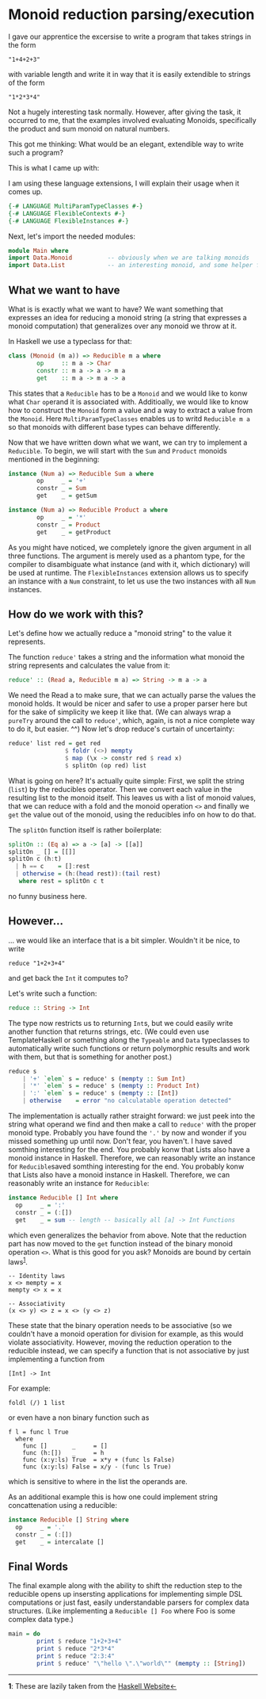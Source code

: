 # Monoid reduction parsing/execution

I gave our apprentice the excersise to write a program 
that takes strings in the form 

```
"1+4+2+3"
```

with variable length and write it in way that it is easily
extendible to strings of the form

```
"1*2*3*4"
```

Not a hugely interesting task normally.
However, after giving the task, it occurred to me, that
the examples involved evaluating Monoids, specifically 
the product and sum monoid on natural numbers.

This got me thinking:
What would be an elegant, extendible way to write such a 
program?

This is what I came up with:

I am using these language extensions, I will explain their usage
when it comes up.

```haskell
{-# LANGUAGE MultiParamTypeClasses #-}
{-# LANGUAGE FlexibleContexts #-}
{-# LANGUAGE FlexibleInstances #-}
```

Next, let's import the needed modules:

```haskell
module Main where
import Data.Monoid          -- obviously when we are talking monoids 
import Data.List            -- an interesting monoid, and some helper functions
```


## What we want to have

What is is exactly what we want to have? We want something
that expresses an idea for reducing a monoid string (a string
that expresses a monoid computation) that generalizes over 
any monoid we throw at it.

In Haskell we use a typeclass for that:

```haskell
class (Monoid (m a)) => Reducible m a where
        op     :: m a -> Char
        constr :: m a -> a -> m a
        get    :: m a -> m a -> a
```

This states that a `Reducible` has to be a `Monoid`
and we would like to konw what `Char` `op`erand it is associated with.
Additioally, we would like to know how to construct the `Monoid` form 
a value and a way to extract a value from the `Monoid`.
Here `MultiParamTypeClasses` enables us to writd `Reducible m a` 
so that monoids with different base types can behave differently.

Now that we have written down what we want, we can try to implement 
a `Reducible`. To begin, we will start with the `Sum` and `Product`
monoids mentioned in the beginning:

```haskell
instance (Num a) => Reducible Sum a where
        op     _ = '+'
        constr _ = Sum
        get    _ = getSum

instance (Num a) => Reducible Product a where
        op     _ = '*'
        constr _ = Product
        get    _ = getProduct
```

As you might have noticed, we completely ignore the given argument in all
three functions. The argument is merely used as a phantom type, for 
the compiler to disambiguate what instance (and with it, which dictionary) 
will be used at runtime.
The `FlexibleInstances` extension allows us to specify an instance with a 
`Num` constraint, to let us use the two instances with all `Num` instances.

## How do we work with this?
Let's define how we actually reduce a "monoid string" to the value it 
represents.

The function `reduce'` takes a string and the information what monoid 
the string represents and calculates the value from it:

```haskell
reduce' :: (Read a, Reducible m a) => String -> m a -> a 
```

We need the Read a to make sure, that we can actually parse the values
the monoid holds. It would be nicer and safer to use a proper parser here
but for the sake of simplicity we keep it like that.
(We can always wrap a `pureTry` around the call to `reduce'`, which, again, 
is not a nice complete way to do it, but easier. ^^)
Now let's drop reduce's curtain of uncertainty:

```haskell
reduce' list red = get red  
                $ foldr (<>) mempty
                $ map (\x -> constr red $ read x) 
                $ splitOn (op red) list 
```

What is going on here?
It's actually quite simple:
First, we split the string (`list`) by the reducibles operator.
Then we convert each value in the resulting list to the monoid itself.
This leaves us with a list of monoid values, that we can reduce with a
fold and the monoid operation `<>` and finally we `get` the value
out of the monoid, using the reducibles info on how to do that.

The `splitOn` function itself is rather boilerplate:

```haskell
splitOn :: (Eq a) => a -> [a] -> [[a]]
splitOn _ [] = [[]]
splitOn c (h:t) 
  | h == c    = []:rest
  | otherwise = (h:(head rest)):(tail rest)
   where rest = splitOn c t 
```

no funny business here.

## However...
... we would like an interface that is a bit simpler.
Wouldn't it be nice, to write 

```
reduce "1+2+3+4"
```

and get back the `Int` it computes to?

Let's write such a function:

```haskell
reduce :: String -> Int
```

The type now restricts us to returning `Int`s, but we could easily write 
another function that returns strings, etc.
(We could even use TemplateHaskell or something along the `Typeable` and 
`Data` typeclasses to automatically write such functions or return polymorphic
results and work with them, but that is something for another post.)
 

```haskell
reduce s
    | '+' `elem` s = reduce' s (mempty :: Sum Int)
    | '*' `elem` s = reduce' s (mempty :: Product Int)
    | ':' `elem` s = reduce' s (mempty :: [Int])
    | otherwise    = error "no calculatable operation detected"
```

The implementation is actually rather straight forward:
we just peek into the string what operand we find and then make a call to
`reduce'` with the proper monoid type.
Probably you have found the `'.'` by now and wonder if you missed something 
up until now.
Don't fear, you haven't.
I have saved somthing interesting for the end.
You probably konw that Lists also have a monoid instance in Haskell.
Therefore, we can reasonably write an instance for `Reducible`saved somthing interesting for the end.
You probably konw that Lists also have a monoid instance in Haskell.
Therefore, we can reasonably write an instance for `Reducible`: 

```haskell
instance Reducible [] Int where
  op     _ = ':'
  constr _ = (:[])
  get    _ = sum -- length -- basically all [a] -> Int Functions
```

which even generalizes the behavior from above.
Note that the reduction part has now moved to the `get` function instead of
the binary monoid operation `<>`.
What is this good for you ask?
Monoids are bound by certain laws<sup id="laws">[1](#fn_laws)</sup>.

```
-- Identity laws
x <> mempty = x
mempty <> x = x

-- Associativity
(x <> y) <> z = x <> (y <> z)
```

These state that the binary operation needs to be associative (so we couldn't have
a monoid operation for division for example, as this would violate associativity.
However, moving the reduction operation to the reducible instead, we can specify
a function that is not associative by just implementing a function from 

```
[Int] -> Int
```

For example:

```
foldl (/) 1 list
```

or even have a non binary function such as 

```     
f l = func l True
  where
    func []       _     = []
    func (h:[])   _     = h
    func (x:y:ls) True  = x*y + (func ls False)
    func (x:y:ls) False = x/y - (func ls True)
```

which is sensitive to where in the list the operands are.
 
As an additional example this is how one could implement string concattenation 
using a reducible:
 

```haskell
instance Reducible [] String where
  op     _ = '.'
  constr _ = (:[])
  get    _ = intercalate [] 
```


## Final Words
The final example along with the ability to shift the reduction step to the 
reducible opens up insersting applications for implementing simple DSL computations
or just fast, easily understandable parsers for complex data structures.
(Like implementing a `Reducible [] Foo` where Foo is some complex data type.) 

```haskell
main = do
        print $ reduce "1+2+3+4"
        print $ reduce "2*3*4"
        print $ reduce "2:3:4" 
        print $ reduce' "\"hello \".\"world\"" (mempty :: [String])
```

---------------------------------------------------------------------------------------
<b name="fn_laws">1</b>: These are lazily taken from the [Haskell Website](https://wiki.haskell.org/Monoid)[<-](#laws)
